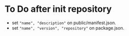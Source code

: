 # To Do after init repository

- set `"name", "description"` on public/manifest.json.
- set `"name", "version", "repository"` on package.json.
